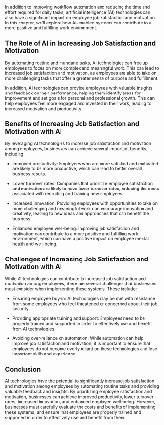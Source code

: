 
In addition to improving workflow automation and reducing the time and effort required for daily tasks, artificial intelligence (AI) technologies can also have a significant impact on employee job satisfaction and motivation. In this chapter, we'll explore how AI-enabled systems can contribute to a more positive and fulfilling work environment.

The Role of AI in Increasing Job Satisfaction and Motivation
------------------------------------------------------------

By automating routine and mundane tasks, AI technologies can free up employees to focus on more complex and meaningful work. This can lead to increased job satisfaction and motivation, as employees are able to take on more challenging tasks that offer a greater sense of purpose and fulfillment.

In addition, AI technologies can provide employees with valuable insights and feedback on their performance, helping them identify areas for improvement and set goals for personal and professional growth. This can help employees feel more engaged and invested in their work, leading to increased motivation and productivity.

Benefits of Increasing Job Satisfaction and Motivation with AI
--------------------------------------------------------------

By leveraging AI technologies to increase job satisfaction and motivation among employees, businesses can achieve several important benefits, including:

* Improved productivity: Employees who are more satisfied and motivated are likely to be more productive, which can lead to better overall business results.

* Lower turnover rates: Companies that prioritize employee satisfaction and motivation are likely to have lower turnover rates, reducing the costs associated with recruiting and training new employees.

* Increased innovation: Providing employees with opportunities to take on more challenging and meaningful work can encourage innovation and creativity, leading to new ideas and approaches that can benefit the business.

* Enhanced employee well-being: Improving job satisfaction and motivation can contribute to a more positive and fulfilling work environment, which can have a positive impact on employee mental health and well-being.

Challenges of Increasing Job Satisfaction and Motivation with AI
----------------------------------------------------------------

While AI technologies can contribute to increased job satisfaction and motivation among employees, there are several challenges that businesses must consider when implementing these systems. These include:

* Ensuring employee buy-in: AI technologies may be met with resistance from some employees who feel threatened or concerned about their job security.

* Providing appropriate training and support: Employees need to be properly trained and supported in order to effectively use and benefit from AI technologies.

* Avoiding over-reliance on automation: While automation can help improve job satisfaction and motivation, it is important to ensure that employees do not become overly reliant on these technologies and lose important skills and experience.

Conclusion
----------

AI technologies have the potential to significantly increase job satisfaction and motivation among employees by automating routine tasks and providing valuable feedback and insights. By prioritizing employee satisfaction and motivation, businesses can achieve improved productivity, lower turnover rates, increased innovation, and enhanced employee well-being. However, businesses must carefully evaluate the costs and benefits of implementing these systems, and ensure that employees are properly trained and supported in order to effectively use and benefit from them.
